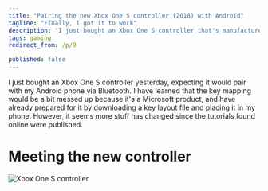 ```yaml
---
title: "Pairing the new Xbox One S controller (2018) with Android"
tagline: "Finally, I got it to work"
description: "I just bought an Xbox One S controller that's manufactured in 2018. The `.kl` files found online weren't correct anymore so I had to dig it out by myself."
tags: gaming
redirect_from: /p/9

published: false
---
```


I just bought an Xbox One S controller yesterday, expecting it would pair with my Android phone via Bluetooth. I have learned that the key mapping would be a bit messed up because it's a Microsoft product, and have already prepared for it by downloading a key layout file and placing it in my phone. However, it seems more stuff has changed since the tutorials found online were published.

# Meeting the new controller

![Xbox One S controller][img]


  [img]: /image/xb1s-con.jpg
